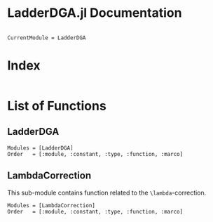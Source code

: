 # LadderDGA.jl Documentation

```@contents
```

```@meta
CurrentModule = LadderDGA
```
# Index

```@index
```
# List of Functions
## LadderDGA

```@autodocs
Modules = [LadderDGA]
Order   = [:module, :constant, :type, :function, :marco]
```
## LambdaCorrection
This sub-module contains function related to the ``\lambda``-correction.

```@autodocs
Modules = [LambdaCorrection]
Order   = [:module, :constant, :type, :function, :marco]
```
